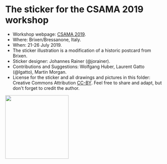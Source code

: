 # The sticker for the CSAMA 2019 workshop

* Workshop webpage: [CSAMA 2019](http://www-huber.embl.de/csama2019/).
* Where: Brixen/Bressanone, Italy.
* When: 21-26 July 2019.
* The sticker illustration is a modification of a historic postcard from Brixen.
* Sticker designer: Johannes Rainer (@jorainer).
* Contributions and Suggestions: Wolfgang Huber, Laurent Gatto (@lgatto), Martin
  Morgan.
* License for the sticker and all drawings and pictures in this folder: Creative
  Commons Attribution
  [CC-BY](https://creativecommons.org/licenses/by/2.0/). Feel free to share and
  adapt, but don't forget to credit the author.

<img src="./CSAMA2019.png" height="200">


